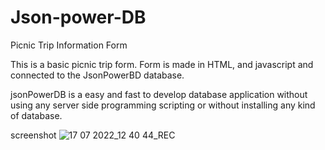 # Json-power-DB
Picnic Trip Information Form


This is a basic picnic trip form. Form is made in HTML, and javascript and connected to the JsonPowerBD database.


jsonPowerDB is a easy and fast to develop database application without using any server side programming scripting or without installing any kind of database.

screenshot
![17 07 2022_12 40 44_REC](https://user-images.githubusercontent.com/76767906/179388005-bdeefa9e-9ef6-4ed7-a450-d0c637c5bd1c.png)
